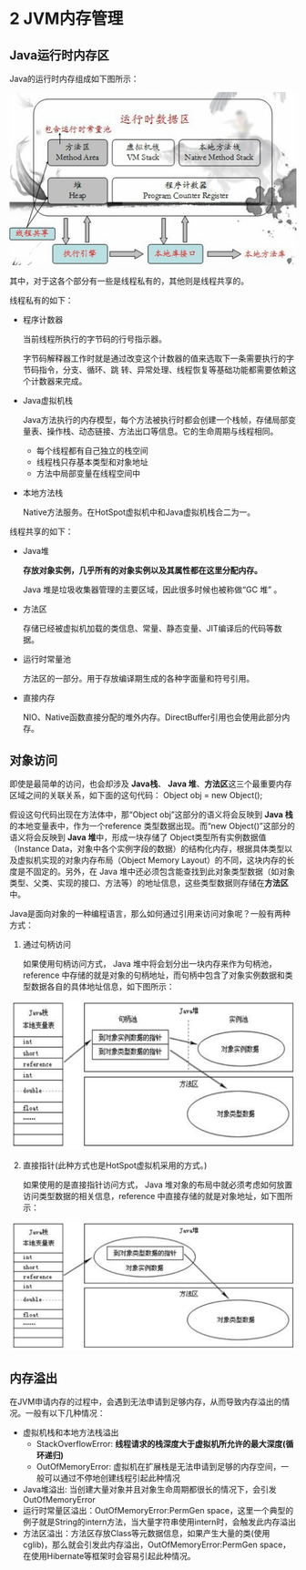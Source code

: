 # 2 JVM内存管理

## Java运行时内存区

Java的运行时内存组成如下图所示：

![](./static/java-runtime-memory.jpg)

其中，对于这各个部分有一些是线程私有的，其他则是线程共享的。

线程私有的如下：

- 程序计数器

  当前线程所执行的字节码的行号指示器。

  字节码解释器工作时就是通过改变这个计数器的值来选取下一条需要执行的字节码指令，分支、循环、跳
  转、异常处理、线程恢复等基础功能都需要依赖这个计数器来完成。 

- Java虚拟机栈

  Java方法执行的内存模型，每个方法被执行时都会创建一个栈帧，存储局部变量表、操作栈、动态链接、方法出口等信息。它的生命周期与线程相同。 

  - 每个线程都有自己独立的栈空间
  - 线程栈只存基本类型和对象地址
  - 方法中局部变量在线程空间中

- 本地方法栈

  Native方法服务。在HotSpot虚拟机中和Java虚拟机栈合二为一。

线程共享的如下：

- Java堆

  **存放对象实例，几乎所有的对象实例以及其属性都在这里分配内存。**

  Java 堆是垃圾收集器管理的主要区域，因此很多时候也被称做“GC 堆” 。

- 方法区

  存储已经被虚拟机加载的类信息、常量、静态变量、JIT编译后的代码等数据。

- 运行时常量池

  方法区的一部分。用于存放编译期生成的各种字面量和符号引用。

- 直接内存

  NIO、Native函数直接分配的堆外内存。DirectBuffer引用也会使用此部分内存。

  

## 对象访问

即使是最简单的访问，也会却涉及 **Java栈**、 **Java 堆**、**方法区**这三个最重要内存区域之间的关联关系，如下面的这句代码：
Object obj = new Object(); 

假设这句代码出现在方法体中，那“Object obj”这部分的语义将会反映到 **Java 栈**的本地变量表中，作为一个reference 类型数据出现。而“new Object()”这部分的语义将会反映到 **Java 堆**中，形成一块存储了 Object类型所有实例数据值（Instance Data，对象中各个实例字段的数据）的结构化内存，根据具体类型以及虚拟机实现的对象内存布局（Object Memory Layout）的不同，这块内存的长度是不固定的。另外，在 Java 堆中还必须包含能查找到此对象类型数据（如对象类型、父类、实现的接口、方法等）的地址信息，这些类型数据则存储在**方法区**中。



Java是面向对象的一种编程语言，那么如何通过引用来访问对象呢？一般有两种方式：

1. 通过句柄访问

   如果使用句柄访问方式， Java 堆中将会划分出一块内存来作为句柄池， reference 中存储的就是对象的句柄地址，而句柄中包含了对象实例数据和类型数据各自的具体地址信息，如下图所示： 

![](./static/access_object_handler.png)

2. 直接指针(此种方式也是HotSpot虚拟机采用的方式。)

   如果使用的是直接指针访问方式， Java 堆对象的布局中就必须考虑如何放置访问类型数据的相关信息，reference 中直接存储的就是对象地址，如下图所示： 

![](./static/access_direct.png)



## 内存溢出

在JVM申请内存的过程中，会遇到无法申请到足够内存，从而导致内存溢出的情况。一般有以下几种情况：

- 虚拟机栈和本地方法栈溢出
  - StackOverflowError: **线程请求的栈深度大于虚拟机所允许的最大深度(循环递归)**
  - OutOfMemoryError: 虚拟机在扩展栈是无法申请到足够的内存空间，一般可以通过不停地创建线程引起此种情况
- Java堆溢出: 当创建大量对象并且对象生命周期都很长的情况下，会引发OutOfMemoryError
- 运行时常量区溢出：OutOfMemoryError:PermGen space，这里一个典型的例子就是String的intern方法，当大量字符串使用intern时，会触发此内存溢出
- 方法区溢出：方法区存放Class等元数据信息，如果产生大量的类(使用cglib)，那么就会引发此内存溢出，OutOfMemoryError:PermGen space，在使用Hibernate等框架时会容易引起此种情况。